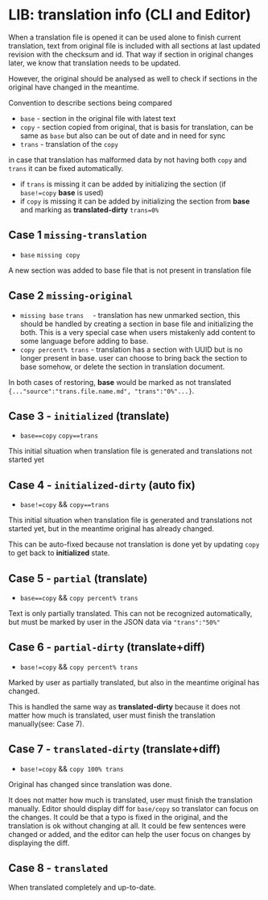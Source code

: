 # LIB: translation info (CLI and Editor)

When a translation file is opened it can be used alone to finish current translation, text from original file is included with all sections at last updated revision with the checksum and id. That way if section in original changes later, we know that translation needs to be updated. 



However, the original should be analysed as well to check if sections in the original have changed in the meantime.

Convention to describe sections being compared

- `base` - section in the original file with latest text
- `copy` - section copied from original, that is basis for translation, can be same as `base` but also can be out of date and in need for sync
- `trans` - translation of the `copy` 

in case that translation has malformed data by not having both `copy` and `trans` it can be fixed automatically.

- if `trans` is missing it can be added by initializing the section (if `base!=copy` **base** is used)
- if `copy` is missing it can be added by initializing the section from **base** and marking as **translated-dirty** `trans=0%`



## Case 1 `missing-translation`

- `base` `missing copy`

A new section was added to base file that is not present in translation file

## Case 2 `missing-original`

- `missing base` `trans  `  - translation has new unmarked section, this should be handled by creating a section in base file and initializing the both. This is a very special case when users mistakenly add content to some language before adding to base. 
- `copy percent% trans` - translation has a section with UUID but is no longer present in base. user can choose to bring back the section to base somehow, or delete the section in translation document.

In both cases of restoring, **base** would be marked as not translated `{..."source":"trans.file.name.md", "trans":"0%"...}`. 

## Case 3 - `initialized` (translate)

- `base==copy` `copy==trans`

This initial situation when translation file is generated and translations not started yet

## Case 4 - `initialized-dirty` (auto fix)

- `base!=copy` && `copy==trans`

This initial situation when translation file is generated and translations not started yet, but in the meantime original has already changed.

This can be auto-fixed because not translation is done yet by updating `copy` to get back to **initialized** state.

## Case 5 - `partial` (translate)

- `base==copy` && `copy percent% trans`

Text is only partially translated. This can not be recognized automatically, but must be marked by user in the JSON data via `"trans":"50%"`

## Case 6 - `partial-dirty` (translate+diff)

- `base!=copy` && `copy percent% trans`

Marked by user  as partially translated, but also in the meantime original has changed.

This is handled the same way as **translated-dirty** because it does not matter how much is translated, user must finish the translation manually(see: Case 7).

## Case 7 - `translated-dirty` (translate+diff)

- `base!=copy` && `copy 100% trans`

Original has changed since translation was done.

It does not matter how much is translated, user must finish the translation manually. Editor should display diff for `base/copy` so translator can focus on the changes. It could be that a typo is fixed in the original, and the translation is ok without changing at all. It could be few sentences were changed or added, and the editor can help the user focus on changes by displaying the diff.

## Case 8 - `translated` 

When translated completely and up-to-date.

